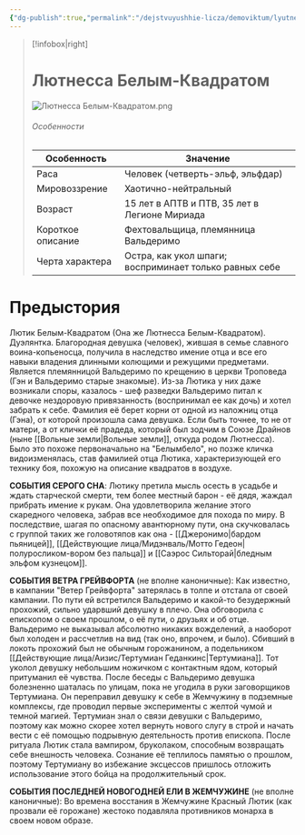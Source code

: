 ```yaml
---
{"dg-publish":true,"permalink":"/dejstvuyushhie-licza/demoviktum/lyutnessa-belym-kvadratom/","dgPassFrontmatter":true}
---
```


> [!infobox|right]
> # Лютнесса Белым-Квадратом
> ![Лютнесса Белым-Квадратом.png](/img/user/%D0%9B%D1%8E%D1%82%D0%BD%D0%B5%D1%81%D1%81%D0%B0%20%D0%91%D0%B5%D0%BB%D1%8B%D0%BC-%D0%9A%D0%B2%D0%B0%D0%B4%D1%80%D0%B0%D1%82%D0%BE%D0%BC.png)
> ###### Особенности
> | Особенность | Значение |
> | ---- | ---- |
> | Раса | Человек (четверть-эльф, эльфдар)|
> | Мировоззрение | Хаотично-нейтральный |
> | Возраст | 15 лет в АПТВ и ПТВ, 35 лет в Легионе Мириада|
> | Короткое описание |Фехтовальщица, племянница Вальдеримо|
> | Черта характера | Остра, как укол шпаги; восприминает только равных себе|

# Предыстория

Лютик Белым-Квадратом (Она же Лютнесса Белым-Квадратом). Дуэлянтка.
Благородная девушка (человек), жившая в семье славного воина-копьеносца, получила в наследство имение отца и все его навыки владения длинными колющими и режущими предметами. Является племянницой Вальдеримо по крещению в церкви Троповеда (Гэн и Вальдеримо старые знакомые). Из-за Лютика у них даже возникали споры, казалось - шеф разведки Вальдеримо питал к девочке нездоровую привязанность (воспринимал ее как дочь) и хотел забрать к себе.
Фамилия её берет корни от одной из наложниц отца (Гэна), от которой произошла сама девушка. Если быть точнее, то не от матери, а от клички её прадеда, который был зодчим в Союзе Драйнов (ныне [[Вольные земли\|Вольные земли]], откуда родом Лютнесса). Было это похоже первоначально на "Белымбело", но позже кличка видоизменялась, став фамилией отца Лютика, характеризующей его технику боя, похожую на описание квадратов в воздухе. 

**СОБЫТИЯ СЕРОГО СНА**:
Лютику претила мысль осесть в усадьбе и ждать старческой смерти, тем более местный барон - её дядя, жаждал прибрать имение к рукам.
Она удовлетворила желание этого скаредного человека, забрав все необходимое для похода по миру.
В последствие, шагая по опасному авантюрному пути, она скучковалась с группой таких же головотяпов как она - [[Джеронимо\|бардом пьяницей]], [[Действующие лица/Мидэнваль/Мотто Гедеон\|полуросликом-вором без пальца]] и [[Саэрос Сильторай\|бледным эльфом кузнецом]]. 

**СОБЫТИЯ ВЕТРА ГРЕЙВФОРТА** (не вполне каноничные):
Как известно, в кампании "Ветер Грейвфорта" затерялась в толпе и отстала от своей кампании. По пути ей встретился Вальдеримо и какой-то безудержный прохожий, сильно ударвший девушку в плечо. Она обговорила с епископом о своем прошлом, о её пути, о друзьях и об отце. Вальдеримо не выказывал абсолютно никаких вожделений, а наоборот был холоден и рассчетлив на вид (так оно, впрочем, и было). Сбивший в локоть прохожий был не обычным горожанином, а подельником [[Действующие лица/Аизис/Тертумиан Геданкинс\|Тертумиана]]. Тот уколол девушку небольшим ножичком с контактным ядом, который притуманил её чувства. После беседы с Вальдеримо девушка болезненно шаталась по улицам, пока не угодила в руки заговорщиков Тертумиана. Он переправил девушку к себе в Жемчужину в подземные комплексы, где проводил первые эксперименты с желтой чумой и темной магией. Тертумиан знал о связи девушки с Вальдеримо, поэтому как можно скорее хотел вернуть нового слугу в строй и начать вести с её помощью подрывную деятельность против епископа. После ритуала Лютик стала вампиром, бруколаком, способным возвращать себе внешность человека. Сознание её теплилось памятью о прошлом, поэтому Тертумиану во избежание эксцессов пришлось отложить использование этого бойца на продолжительный срок. 

**СОБЫТИЯ ПОСЛЕДНЕЙ НОВОГОДНЕЙ ЕЛИ В ЖЕМЧУЖИНЕ** (не вполне каноничные):
Во времена восстания в Жемчужине Красный Лютик (как прозвали её горожане) жестоко подавляла противников монарха в своем новом образе.


